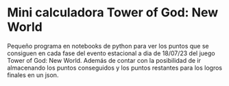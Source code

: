 # Mini calculadora Tower of God: New World

Pequeño programa en notebooks de python para ver los puntos que se consiguen en cada fase del evento estacional a dia de 18/07/23 del juego Tower of God: New World.
Además de contar con la posibilidad de ir almacenando los puntos conseguidos y los puntos restantes para los logros finales en un json.
